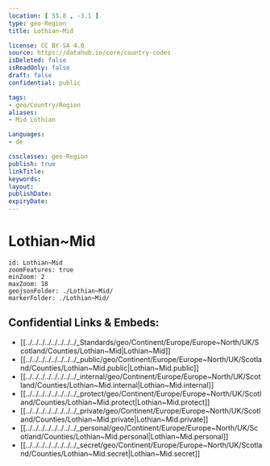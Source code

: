 ```yaml
---
location: [ 55.8 , -3.1 ] 
type: geo-Region
title: Lothian~Mid

license: CC BY-SA 4.0
source: https://datahub.io/core/country-codes
isDeleted: false
isReadOnly: false
draft: false
confidential: public

tags:
- geo/Country/Region
aliases:
- Mid Lothian

Languages:
- de

cssclasses: geo-Region
publish: true
linkTitle: 
keywords: 
layout: 
publishDate: 
expiryDate: 
---
```


# Lothian~Mid

```leaflet
id: Lothian~Mid
zoomFeatures: true 
minZoom: 2 
maxZoom: 18
geojsonFolder: ./Lothian~Mid/
markerFolder: ./Lothian~Mid/
```


## Confidential Links & Embeds: 
- [[../../../../../../../../_Standards/geo/Continent/Europe/Europe~North/UK/Scotland/Counties/Lothian~Mid|Lothian~Mid]] 
- [[../../../../../../../../_public/geo/Continent/Europe/Europe~North/UK/Scotland/Counties/Lothian~Mid.public|Lothian~Mid.public]] 
- [[../../../../../../../../_internal/geo/Continent/Europe/Europe~North/UK/Scotland/Counties/Lothian~Mid.internal|Lothian~Mid.internal]] 
- [[../../../../../../../../_protect/geo/Continent/Europe/Europe~North/UK/Scotland/Counties/Lothian~Mid.protect|Lothian~Mid.protect]] 
- [[../../../../../../../../_private/geo/Continent/Europe/Europe~North/UK/Scotland/Counties/Lothian~Mid.private|Lothian~Mid.private]] 
- [[../../../../../../../../_personal/geo/Continent/Europe/Europe~North/UK/Scotland/Counties/Lothian~Mid.personal|Lothian~Mid.personal]] 
- [[../../../../../../../../_secret/geo/Continent/Europe/Europe~North/UK/Scotland/Counties/Lothian~Mid.secret|Lothian~Mid.secret]] 

